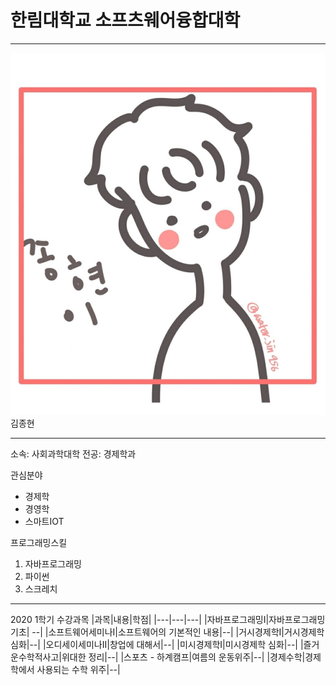 # 한림대학교 소프츠웨어융합대학
---
![이력서사진](kjh.jpg)
김종현

---

소속: 사회과학대학
전공: 경제학과

관심분야
* 경제학
* 경영학
* 스마트IOT

프로그래밍스킬
1. 자바프로그래밍
2. 파이썬
3. 스크레치


--------------
2020 1학기 수강과목
|과목|내용|학점|
|---|---|---|
|자바프로그래밍I|자바프로그래밍 기초| --|
|소프트웨어세미나I|소프트웨어의 기본적인 내용|--|
|거시경제학I|거시경제학 심화|--|
|오디세이세미나II|창업에 대해서|--|
|미시경제학I|미시경제학 심화|--|
|즐거운수학적사고|위대한 정리|--|
|스포츠 - 하계캠프|여름의 운동위주|--|
|경제수학|경제학에서 사용되는 수학 위주|--|
